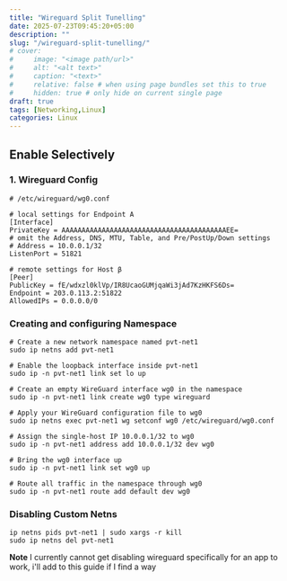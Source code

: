 ```yaml
---
title: "Wireguard Split Tunelling"
date: 2025-07-23T09:45:20+05:00
description: ""
slug: "/wireguard-split-tunelling/"
# cover:
#     image: "<image path/url>"
#     alt: "<alt text>"
#     caption: "<text>"
#     relative: false # when using page bundles set this to true
#     hidden: true # only hide on current single page
draft: true
tags: [Networking,Linux]
categories: Linux
---
```

## Enable Selectively
### 1. Wireguard Config
```
# /etc/wireguard/wg0.conf

# local settings for Endpoint A
[Interface]
PrivateKey = AAAAAAAAAAAAAAAAAAAAAAAAAAAAAAAAAAAAAAAAAEE=
# omit the Address, DNS, MTU, Table, and Pre/PostUp/Down settings
# Address = 10.0.0.1/32
ListenPort = 51821

# remote settings for Host β
[Peer]
PublicKey = fE/wdxzl0klVp/IR8UcaoGUMjqaWi3jAd7KzHKFS6Ds=
Endpoint = 203.0.113.2:51822
AllowedIPs = 0.0.0.0/0
```
### Creating and configuring Namespace
```(bash)
# Create a new network namespace named pvt-net1
sudo ip netns add pvt-net1

# Enable the loopback interface inside pvt-net1
sudo ip -n pvt-net1 link set lo up

# Create an empty WireGuard interface wg0 in the namespace
sudo ip -n pvt-net1 link create wg0 type wireguard

# Apply your WireGuard configuration file to wg0
sudo ip netns exec pvt-net1 wg setconf wg0 /etc/wireguard/wg0.conf

# Assign the single-host IP 10.0.0.1/32 to wg0
sudo ip -n pvt-net1 address add 10.0.0.1/32 dev wg0

# Bring the wg0 interface up
sudo ip -n pvt-net1 link set wg0 up

# Route all traffic in the namespace through wg0
sudo ip -n pvt-net1 route add default dev wg0
```

### Disabling Custom Netns
```(bash)
ip netns pids pvt-net1 | sudo xargs -r kill
sudo ip netns del pvt-net1
```

**Note** I currently cannot get disabling wireguard specifically for an app to work, i'll add to this guide if I find a way
